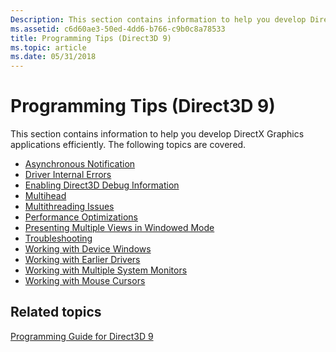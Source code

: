 ```yaml
---
Description: This section contains information to help you develop DirectX Graphics applications efficiently. The following topics are covered.
ms.assetid: c6d60ae3-50ed-4dd6-b766-c9b0c8a78533
title: Programming Tips (Direct3D 9)
ms.topic: article
ms.date: 05/31/2018
---
```


# Programming Tips (Direct3D 9)

This section contains information to help you develop DirectX Graphics applications efficiently. The following topics are covered.

-   [Asynchronous Notification](asynchronous-notification.md)
-   [Driver Internal Errors](driver-internal-errors.md)
-   [Enabling Direct3D Debug Information](enabling-direct3d-debug-information.md)
-   [Multihead](multihead.md)
-   [Multithreading Issues](multithreading-issues.md)
-   [Performance Optimizations](performance-optimizations.md)
-   [Presenting Multiple Views in Windowed Mode](presenting-multiple-views-in-windowed-mode.md)
-   [Troubleshooting](troubleshooting.md)
-   [Working with Device Windows](working-with-device-windows.md)
-   [Working with Earlier Drivers](working-with-earlier-drivers.md)
-   [Working with Multiple System Monitors](working-with-multiple-monitor-systems.md)
-   [Working with Mouse Cursors](working-with-mouse-cursors.md)

## Related topics

<dl> <dt>

[Programming Guide for Direct3D 9](dx9-graphics-programming-guide.md)
</dt> </dl>

 

 



